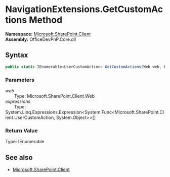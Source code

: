 # NavigationExtensions.GetCustomActions Method  
  

**Namespace:** [Microsoft.SharePoint.Client](Microsoft.SharePoint.Client.md)  
**Assembly:** OfficeDevPnP.Core.dll  
## Syntax
```C#
public static IEnumerable<UserCustomAction> GetCustomActions(Web web, Expression<Func<UserCustomAction, Object>>[] expressions)
```
### Parameters
*web*  
&emsp;&emsp;Type: Microsoft.SharePoint.Client.Web  
*expressions*  
&emsp;&emsp;Type: System.Linq.Expressions.Expression<System.Func<Microsoft.SharePoint.Client.UserCustomAction, System.Object>>[]  
### Return Value
Type: IEnumerable<UserCustomAction>  

## See also
- [Microsoft.SharePoint.Client](Microsoft.SharePoint.Client.md)
